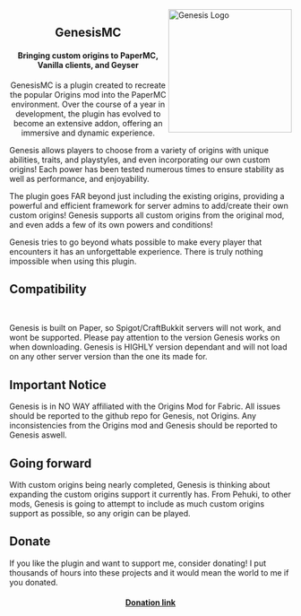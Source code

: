 <img src="https://cdn.modrinth.com/data/snPhmGDK/a81fa7a90dace812d92e0714aee59b4a6f9e9669.png" alt="Genesis Logo" align="right" width="220">
<div align="center">

## GenesisMC
<h4>Bringing custom origins to PaperMC, Vanilla clients, and Geyser</h4>
<p></p>
<p></p>
<p>GenesisMC is a plugin created to recreate the popular Origins mod into the PaperMC environment. Over the course of a year in development, the plugin has evolved to become an extensive addon, offering an immersive and dynamic experience.</p>
<p align="left">Genesis allows players to choose from a variety of origins with unique abilities, traits, and playstyles, and even incorporating our own custom origins! Each power has been tested numerous times to ensure stability as well as performance, and enjoyability.</p>
<p align="left">The plugin goes FAR beyond just including the existing origins, providing a powerful and efficient framework for server admins to add/create their own custom origins! Genesis supports all custom origins from the original mod, and even adds a few of its own powers and conditions!</p>
<p align="left">Genesis tries to go beyond whats possible to make every player that encounters it has an unforgettable experience. There is truly nothing impossible when using this plugin.</p>
<h2 align="left"><strong font-size="202px">Compatibility</strong></h2>
<br>
<p align="left">Genesis is built on Paper, so Spigot/CraftBukkit servers will not work, and wont be supported. Please pay attention to the version Genesis works on when downloading. Genesis is HIGHLY version dependant and will not load on any other server version than the one its made for.</p>
<h2 align="left"><strong font-size="202px">Important Notice</strong></h2>
<p align="left">Genesis is in NO WAY affiliated with the Origins Mod for Fabric. All issues should be reported to the github repo for Genesis, not Origins. Any inconsistencies from the Origins mod and Genesis should be reported to Genesis aswell.</p>
<h2 align="left"><strong font-size="202px">Going forward</strong></h2>
<p align="left">With custom origins being nearly completed, Genesis is thinking about expanding the custom origins support it currently has. From Pehuki, to other mods, Genesis is going to attempt to include as much custom origins support as possible, so any origin can be played.</p>
<h2 align="left"><strong font-size="202px">Donate</strong></h2>
<p align="left">If you like the plugin and want to support me, consider donating! I put thousands of hours into these projects and it would mean the world to me if you donated.</p>

#### [Donation link](https://ko-fi.com/dueris)

</div>
